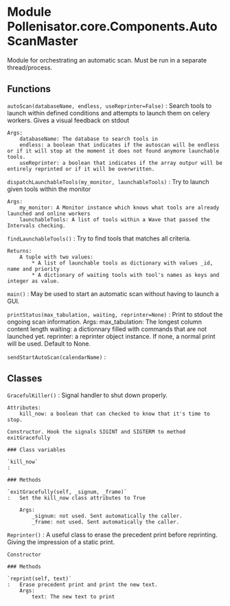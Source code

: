 Module Pollenisator.core.Components.AutoScanMaster
==================================================
Module for orchestrating an automatic scan. Must be run in a separate thread/process.

Functions
---------

    
`autoScan(databaseName, endless, useReprinter=False)`
:   Search tools to launch within defined conditions and attempts to launch them on celery workers.
    Gives a visual feedback on stdout
    
    Args:
        databaseName: The database to search tools in
        endless: a boolean that indicates if the autoscan will be endless or if it will stop at the moment it does not found anymore launchable tools.
        useReprinter: a boolean that indicates if the array outpur will be entirely reprinted or if it will be overwritten.

    
`dispatchLaunchableTools(my_monitor, launchableTools)`
:   Try to launch given tools within the monitor
    
    Args:
        my_monitor: A Monitor instance which knows what tools are already launched and online workers
        launchableTools: A list of tools within a Wave that passed the Intervals checking.

    
`findLaunchableTools()`
:   Try to find tools that matches all criteria.
    
    Returns:
        A tuple with two values:
            * A list of launchable tools as dictionary with values _id, name and priority
            * A dictionary of waiting tools with tool's names as keys and integer as value.

    
`main()`
:   May be used to start an automatic scan without having to launch a GUI.

    
`printStatus(max_tabulation, waiting, reprinter=None)`
:   Print to stdout the ongoing scan information.
    Args:
        max_tabulation: The longest column content length
        waiting: a dictionnary filled with commands that are not launched yet.
        reprinter: a reprinter object instance. If none, a normal print will be used. Default to None.

    
`sendStartAutoScan(calendarName)`
:   

Classes
-------

`GracefulKiller()`
:   Signal handler to shut down properly.
    
    Attributes:
        kill_now: a boolean that can checked to know that it's time to stop.
    
    Constructor. Hook the signals SIGINT and SIGTERM to method exitGracefully

    ### Class variables

    `kill_now`
    :

    ### Methods

    `exitGracefully(self, _signum, _frame)`
    :   Set the kill_now class attributes to True
        
        Args:
            _signum: not used. Sent automatically the caller.
            _frame: not used. Sent automatically the caller.

`Reprinter()`
:   A useful class to erase the precedent print before reprinting. Giving the impression of a static print.
    
    Constructor

    ### Methods

    `reprint(self, text)`
    :   Erase precedent print and print the new text.
        Args:
            text: The new text to print